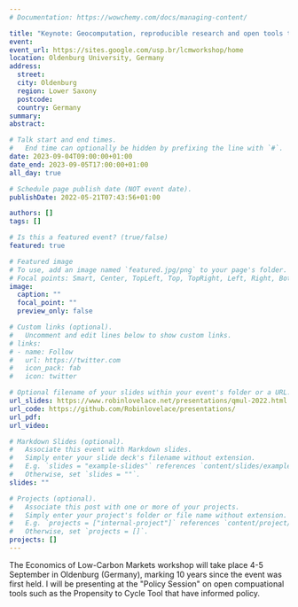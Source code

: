 ```yaml
---
# Documentation: https://wowchemy.com/docs/managing-content/

title: "Keynote: Geocomputation, reproducible research and open tools to inform the transition away from fossil fuels"
event:
event_url: https://sites.google.com/usp.br/lcmworkshop/home
location: Oldenburg University, Germany
address:
  street:
  city: Oldenburg
  region: Lower Saxony
  postcode:
  country: Germany
summary:
abstract:

# Talk start and end times.
#   End time can optionally be hidden by prefixing the line with `#`.
date: 2023-09-04T09:00:00+01:00
date_end: 2023-09-05T17:00:00+01:00
all_day: true

# Schedule page publish date (NOT event date).
publishDate: 2022-05-21T07:43:56+01:00

authors: []
tags: []

# Is this a featured event? (true/false)
featured: true

# Featured image
# To use, add an image named `featured.jpg/png` to your page's folder. 
# Focal points: Smart, Center, TopLeft, Top, TopRight, Left, Right, BottomLeft, Bottom, BottomRight.
image:
  caption: ""
  focal_point: ""
  preview_only: false

# Custom links (optional).
#   Uncomment and edit lines below to show custom links.
# links:
# - name: Follow
#   url: https://twitter.com
#   icon_pack: fab
#   icon: twitter

# Optional filename of your slides within your event's folder or a URL.
url_slides: https://www.robinlovelace.net/presentations/qmul-2022.html
url_code: https://github.com/Robinlovelace/presentations/
url_pdf:
url_video:

# Markdown Slides (optional).
#   Associate this event with Markdown slides.
#   Simply enter your slide deck's filename without extension.
#   E.g. `slides = "example-slides"` references `content/slides/example-slides.md`.
#   Otherwise, set `slides = ""`.
slides: ""

# Projects (optional).
#   Associate this post with one or more of your projects.
#   Simply enter your project's folder or file name without extension.
#   E.g. `projects = ["internal-project"]` references `content/project/deep-learning/index.md`.
#   Otherwise, set `projects = []`.
projects: []
---
```


The Economics of Low-Carbon Markets workshop will take place 4-5 September in Oldenburg (Germany), marking 10 years since the event was first held.
I will be presenting at the "Policy Session" on open compuational tools such as the Propensity to Cycle Tool that have informed policy.
